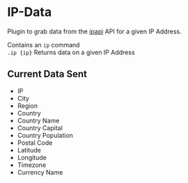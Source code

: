 # IP-Data
Plugin to grab data from the [ipapi](https://ipapi.co/) API for a given IP Address.  

Contains an ``ip`` command  
``.ip {ip}`` Returns data on a given IP Address
## Current Data Sent
- IP
- City
- Region
- Country
- Country Name
- Country Capital
- Country Population
- Postal Code
- Latitude
- Longitude
- Timezone
- Currency Name
